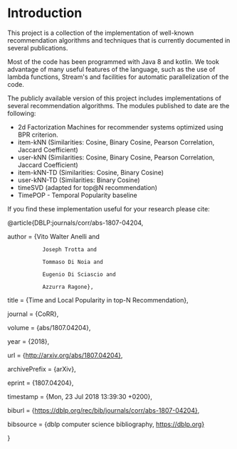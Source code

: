 # Introduction

This project is a collection of the implementation of well-known recommendation algorithms and techniques that is currently documented in several publications. 

Most of the code has been programmed with Java 8 and kotlin. We took advantage of many useful features of the language, such as the use of lambda functions, Stream's and facilities for automatic parallelization of the code. 

The publicly available version of this project includes implementations of several recommendation algorithms. The modules published to date are the following:

- 2d Factorization Machines for recommender systems optimized using BPR criterion.
- item-kNN (Similarities: Cosine, Binary Cosine, Pearson Correlation, Jaccard Coefficient)
- user-kNN (Similarities: Cosine, Binary Cosine, Pearson Correlation, Jaccard Coefficient)
- item-kNN-TD (Similarities: Cosine, Binary Cosine)
- user-kNN-TD (Similarities: Binary Cosine)
- timeSVD (adapted for top@N recommendation)
- TimePOP - Temporal Popularity baseline

If you find these implementation useful for your research please cite:

@article{DBLP:journals/corr/abs-1807-04204,

  author    = {Vito Walter Anelli and

               Joseph Trotta and

               Tommaso Di Noia and

               Eugenio Di Sciascio and

               Azzurra Ragone},

  title     = {Time and Local Popularity in top-N Recommendation},

  journal   = {CoRR},

  volume    = {abs/1807.04204},

  year      = {2018},

  url       = {http://arxiv.org/abs/1807.04204},

  archivePrefix = {arXiv},

  eprint    = {1807.04204},

  timestamp = {Mon, 23 Jul 2018 13:39:30 +0200},

  biburl    = {https://dblp.org/rec/bib/journals/corr/abs-1807-04204},

  bibsource = {dblp computer science bibliography, https://dblp.org}

}
